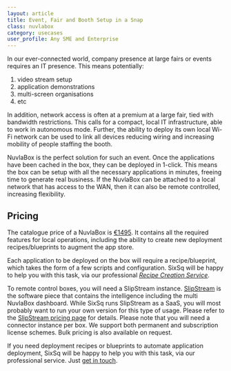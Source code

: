 ```yaml
---
layout: article
title: Event, Fair and Booth Setup in a Snap
class: nuvlabox
category: usecases
user_profile: Any SME and Enterprise
---
```


In our ever-connected world, company presence at large fairs or events requires an IT presence. This means potentially:

1. video stream setup
2. application demonstrations
3. multi-screen organisations
4. etc

In addition, network access is often at a premium at a large fair, tied with bandwidth restrictions. This calls for a compact, local IT infrastructure, able to work in autonomous mode. Further, the ability to deploy its own local Wi-Fi network can be used to link all devices reducing wiring and increasing mobility of people staffing the booth.

NuvlaBox is the perfect solution for such an event. Once the applications have been cached in the box, they can be deployed in 1-click. This means the box can be setup with all the necessary applications in minutes, freeing time to generate real business. If the NuvlaBox can be attached to a local network that has access to the WAN, then it can also be remote controlled, increasing flexibility.


Pricing
----

The catalogue price of a NuvlaBox is [€1495](/products/nuvlabox-pricing.html). It contains all the required features for local operations, including the ability to create new deployment recipes/blueprints to augment the app store.

Each application to be deployed on the box will require a recipe/blueprint, which takes the form of a few scripts and configuration. SixSq will be happy to help you with this task, via our professional [*Recipe Creation Service*](/products/nuvlabox-pricing.html).

To remote control boxes, you will need a SlipStream instance. [SlipStream](/products/slipstream.html) is the software piece that contains the intelligence including the multi NuvlaBox dashboard. While SixSq runs SlipStream as a SaaS, you will most probably want to run your own version for this type of usage. Please refer to the [SlipStream pricing page](/products/slipstream-pricing.html) for details. Please note that you will need a connector instance per box. We support both permanent and subscription license schemes. Bulk pricing is also available on request.

If you need deployment recipes or blueprints to automate application deployment, SixSq will be happy to help you with this task, via our professional service.  Just [get in touch](mailto:info@sixsq.com).
